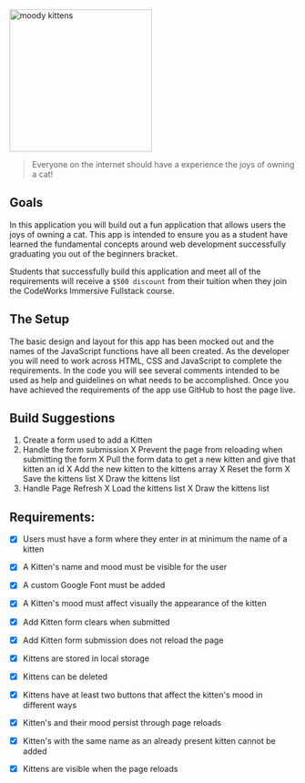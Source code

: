 <div class="text-center">
	<img src="https://codeworks.blob.core.windows.net/public/assets/img/projects/moody-logo.png" alt="moody kittens" height="250">
</div>

> Everyone on the internet should have a experience the joys of owning a cat!

## Goals
In this application you will build out a fun application that allows users the joys of owning a cat. This app is intended to ensure you as a student have learned the fundamental concepts around web development successfully graduating you out of the beginners bracket.

Students that successfully build this application and meet all of the requirements will receive a `$500 discount` from their tuition when they join the CodeWorks Immersive Fullstack course. 

## The Setup
The basic design and layout for this app has been mocked out and the names of the JavaScript functions have all been created. As the developer you will need to work across HTML, CSS and JavaScript to complete the requirements. In the code you will see several comments intended to be used as help and guidelines on what needs to be accomplished. Once you have achieved the requirements of the app use GitHub to host the page live.

## Build Suggestions
1. Create a form used to add a Kitten
1. Handle the form submission
  X Prevent the page from reloading when submitting the form
  X Pull the form data to get a new kitten and give that kitten an id
  X Add the new kitten to the kittens array
  X Reset the form
  X Save the kittens list
  X Draw the kittens list
1. Handle Page Refresh
  X Load the kittens list
  X Draw the kittens list

## Requirements: 
- [X] Users must have a form where they enter in at minimum the name of a kitten 
- [X] A Kitten's name and mood must be visible for the user 
- [X] A custom Google Font must be added 
- [X] A Kitten's mood must affect visually the appearance of the kitten 
- [X] Add Kitten form clears when submitted 
- [X] Add Kitten form submission does not reload the page 
- [X] Kittens are stored in local storage 
- [X] Kittens can be deleted 
- [X] Kittens have at least two buttons that affect the kitten's mood in different ways 
- [X] Kitten's and their mood persist through page reloads 
- [X] Kitten's with the same name as an already present kitten cannot be added 
- [X] Kittens are visible when the page reloads


